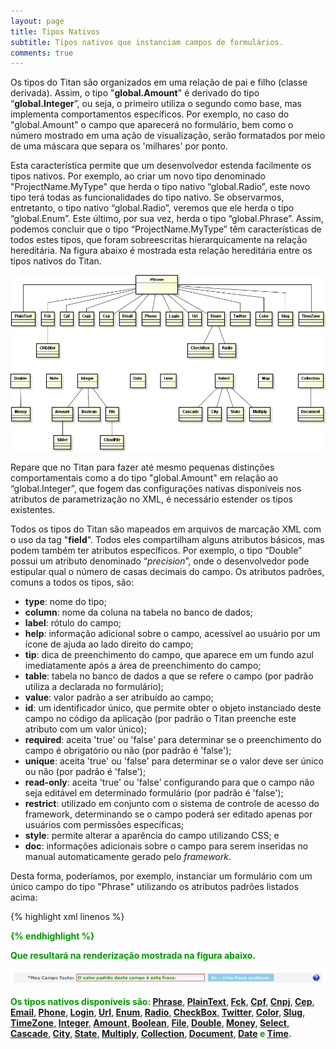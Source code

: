 ```yaml
---
layout: page
title: Tipos Nativos
subtitle: Tipos nativos que instanciam campos de formulários.
comments: true
---
```


Os tipos do Titan são organizados em uma relação de pai e filho (classe derivada). Assim, o tipo "**global.Amount**" é derivado do tipo “**global.Integer**”, ou seja, o primeiro utiliza o segundo como base, mas implementa comportamentos específicos. Por exemplo, no caso do "global.Amount" o campo que aparecerá no formulário, bem como o número mostrado em uma ação de visualização, serão formatados por meio de uma máscara que separa os 'milhares' por ponto.

Esta característica permite que um desenvolvedor estenda facilmente os tipos nativos. Por exemplo, ao criar um novo tipo denominado "ProjectName.MyType" que herda o tipo nativo “global.Radio”, este novo tipo terá todas as funcionalidades do tipo nativo. Se observarmos, entretanto, o tipo nativo “global.Radio”, veremos que ele herda o tipo “global.Enum”. Este último, por sua vez, herda o tipo “global.Phrase”. Assim, podemos concluir que o tipo “ProjectName.MyType” têm características de todos estes tipos, que foram sobreescritas hierarquicamente na relação hereditária. Na figura abaixo é mostrada esta relação hereditária entre os tipos nativos do Titan.

![Relação hereditária entre os tipos nativos do Titan.](/docs/images/image_5.png)

Repare que no Titan para fazer até mesmo pequenas distinções comportamentais como a do tipo "global.Amount" em relação ao “global.Integer”, que fogem das configurações nativas disponíveis nos atributos de parametrização no XML, é necessário estender os tipos existentes.

Todos os tipos do Titan são mapeados em arquivos de marcação XML com o uso da tag "**field**". Todos eles compartilham alguns atributos básicos, mas podem também ter atributos específicos. Por exemplo, o tipo “Double” possui um atributo denominado “*precision*”, onde o desenvolvedor pode estipular qual o número de casas decimais do campo. Os atributos padrões, comuns a todos os tipos, são:

- **type**: nome do tipo;
- **column**: nome da coluna na tabela no banco de dados;
- **label**: rótulo do campo;
- **help**: informação adicional sobre o campo, acessível ao usuário por um ícone de ajuda ao lado direito do campo;
- **tip**: dica de preenchimento do campo, que aparece em um fundo azul imediatamente após a área de preenchimento do campo;
- **table**: tabela no banco de dados a que se refere o campo (por padrão utiliza a declarada no formulário);
- **value**: valor padrão a ser atribuído ao campo;
- **id**: um identificador único, que permite obter o objeto instanciado deste campo no código da aplicação (por padrão o Titan preenche este atributo com um valor único);
- **required**: aceita 'true' ou 'false' para determinar se o preenchimento do campo é obrigatório ou não (por padrão é 'false');
- **unique**: aceita 'true' ou 'false' para determinar se o valor deve ser único ou não (por padrão é 'false');
- **read-only**: aceita 'true' ou 'false' configurando para que o campo não seja editável em determinado formulário (por padrão é 'false');
- **restrict**: utilizado em conjunto com o sistema de controle de acesso do framework, determinando se o campo poderá ser editado apenas por usuários com permissões específicas;
- **style**: permite alterar a aparência do campo utilizando CSS; e
- **doc**: informações adicionais sobre o campo para serem inseridas no manual automaticamente gerado pelo *framework*.

Desta forma, poderíamos, por exemplo, instanciar um formulário com um único campo do tipo "Phrase" utilizando os atributos padrões listados acima:

{% highlight xml linenos %}
<form table="nome_da_tabela" primary="chave_primaria">
	<field
		type="Phrase"
		column="nome_da_coluna"
		id="_ID_UNICO_PARA_ESTE_CAMPO_"
		label="My Test Field | pt_BR: Meu Campo Teste | es_ES: Meu Campo Teste"
		value="O valor padrão deste campo é esta frase."
		required="true"
		unique="false"
		read-only="false"
		style="border-color: #900; font-weight: bold; color: #090;"
		tip="Ex.: Uma frase qualquer."
		help="Preencha uma frase a seu gosto."
		doc="Exemplo do uso dos tipos do Titan na criação de campos de formulários."
	/>
</form>
{% endhighlight %}

Que resultará na renderização mostrada na figura abaixo.

![Renderização de um *field* em um formulário.](/docs/images/image_6.png)

Os tipos nativos disponíveis são: [Phrase](/docs/types/phrase), [PlainText](/docs/types/plain-text), [Fck](/docs/types/fck), [Cpf](/docs/types/cpf), [Cnpj](/docs/types/cnpj), [Cep](/docs/types/cep), [Email](/docs/types/email), [Phone](/docs/types/phone), [Login](/docs/types/login), [Url](/docs/types/url), [Enum](/docs/types/enum), [Radio](/docs/types/radio), [CheckBox](/docs/types/check-box), [Twitter](/docs/types/twitter), [Color](/docs/types/color), [Slug](/docs/types/slug), [TimeZone](/docs/types/time-zone), [Integer](/docs/types/integer), [Amount](/docs/types/amount), [Boolean](/docs/types/boolean), [File](/docs/types/file), [Double](/docs/types/double), [Money](/docs/types/money), [Select](/docs/types/select), [Cascade](/docs/types/cascade), [City](/docs/types/city), [State](/docs/types/state), [Multiply](/docs/types/multiply), [Collection](/docs/types/collection), [Document](/docs/types/document), [Date](/docs/types/date) e [Time](/docs/types/time).

